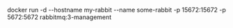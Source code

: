 docker run -d --hostname my-rabbit --name some-rabbit -p 15672:15672 -p 5672:5672 rabbitmq:3-management
